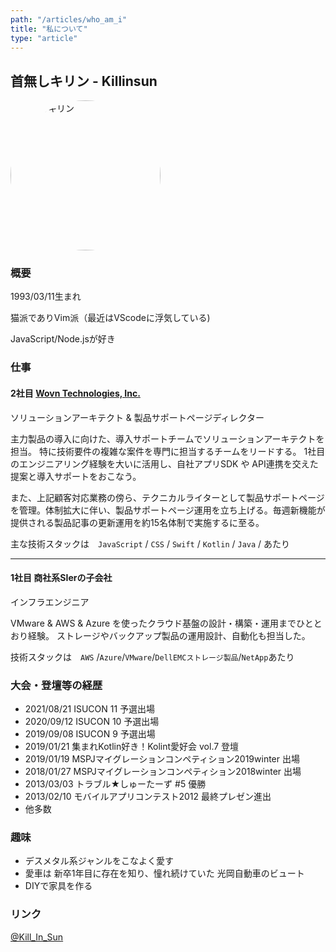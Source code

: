 ```yaml
---
path: "/articles/who_am_i"
title: "私について"
type: "article"
---
```


<style>

    .profile-image {
        width: 15rem;
        border-radius: 50%;
        display: flex;
    }

</style>

## 首無しキリン - Killinsun

<img class="mx-auto profile-image" src="https://pbs.twimg.com/profile_images/1289492800354938881/8wLr01s0_400x400.jpg" alt="首無しキリン"/>


### 概要

1993/03/11生まれ

猫派でありVim派（最近はVScodeに浮気している)

JavaScript/Node.jsが好き



### 仕事

#### 2社目 [Wovn Technologies, Inc.](https://wovn.io/ja/about)

ソリューションアーキテクト & 製品サポートページディレクター

主力製品の導入に向けた、導入サポートチームでソリューションアーキテクトを担当。
特に技術要件の複雑な案件を専門に担当するチームをリードする。
1社目のエンジニアリング経験を大いに活用し、自社アプリSDK や API連携を交えた提案と導入サポートをおこなう。

また、上記顧客対応業務の傍ら、テクニカルライターとして製品サポートページを管理。体制拡大に伴い、製品サポートページ運用を立ち上げる。毎週新機能が提供される製品記事の更新運用を約15名体制で実施するに至る。

主な技術スタックは　`JavaScript` / `CSS` / `Swift` / `Kotlin` / `Java` / あたり

---

#### 1社目 商社系SIerの子会社

インフラエンジニア

VMware & AWS & Azure を使ったクラウド基盤の設計・構築・運用までひととおり経験。
ストレージやバックアップ製品の運用設計、自動化も担当した。

技術スタックは　`AWS` /`Azure`/`VMware`/`DellEMCストレージ製品`/`NetApp`あたり


### 大会・登壇等の経歴

- 2021/08/21 ISUCON 11 予選出場
- 2020/09/12 ISUCON 10 予選出場
- 2019/09/08 ISUCON 9 予選出場
- 2019/01/21 集まれKotlin好き！Kolint愛好会 vol.7 登壇
- 2019/01/19 MSPJマイグレーションコンペティション2019winter 出場
- 2018/01/27 MSPJマイグレーションコンペティション2018winter 出場
- 2013/03/03 トラブル★しゅーたーず #5 優勝
- 2013/02/10 モバイルアプリコンテスト2012 最終プレゼン進出
- 他多数

### 趣味

- デスメタル系ジャンルをこなよく愛す
- 愛車は 新卒1年目に存在を知り、憧れ続けていた 光岡自動車のビュート
- DIYで家具を作る

### リンク

<a href="https://twitter.com/kill_in_sun">@Kill\_In\_Sun</a>
